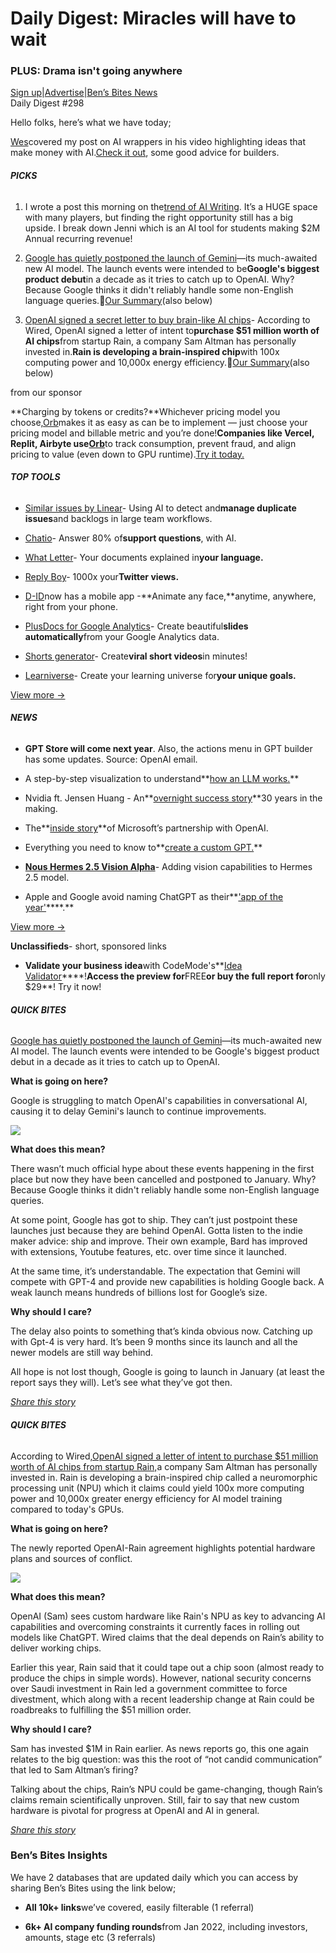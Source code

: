 # Daily Digest: Miracles will have to wait

### PLUS: Drama isn't going anywhere

[Sign up](https://www.bensbites.co/?utm_source=bensbites\&utm_medium=referral\&utm_campaign=daily-digest-miracles-will-have-to-wait)|[Advertise](https://sponsor.bensbites.co/?utm_source=bensbites\&utm_medium=referral\&utm_campaign=daily-digest-miracles-will-have-to-wait)|[Ben’s Bites News](https://news.bensbites.co/?utm_source=bensbites\&utm_medium=referral\&utm_campaign=daily-digest-miracles-will-have-to-wait)\
Daily Digest #298

Hello folks, here’s what we have today;

[Wes](https://twitter.com/WesRothMoney?utm_source=bensbites\&utm_medium=referral\&utm_campaign=daily-digest-miracles-will-have-to-wait)covered my post on AI wrappers in his video highlighting ideas that make money with AI.[Check it out](https://www.youtube.com/watch?v=fAlFgmEaj-I\&utm_source=bensbites\&utm_medium=referral\&utm_campaign=daily-digest-miracles-will-have-to-wait), some good advice for builders.

###### **PICKS**

1. I wrote a post this morning on the[trend of AI Writing](https://bensbites.beehiiv.com/p/ai-writing-trend). It’s a HUGE space with many players, but finding the right opportunity still has a big upside. I break down Jenni which is an AI tool for students making $2M Annual recurring revenue!

2. [Google has quietly postponed the launch of Gemini](https://www.theinformation.com/articles/google-postpones-big-ai-launch-as-openai-zooms-ahead?utm_source=bensbites\&utm_medium=referral\&utm_campaign=daily-digest-miracles-will-have-to-wait)—its much-awaited new AI model. The launch events were intended to be**Google's biggest product debut**in a decade as it tries to catch up to OpenAI. Why? Because Google thinks it didn't reliably handle some non-English language queries.🍿[Our Summary](https://bensbites.beehiiv.com/p/google-gemini-not-coming-year)(also below)

3. [OpenAI signed a secret letter to buy brain-like AI chips](https://www.wired.com/story/openai-buy-ai-chips-startup-sam-altman/?utm_source=bensbites\&utm_medium=referral\&utm_campaign=daily-digest-miracles-will-have-to-wait)- According to Wired, OpenAI signed a letter of intent to**purchase $51 million worth of AI chips**from startup Rain, a company Sam Altman has personally invested in.**Rain is developing a brain-inspired chip**with 100x computing power and 10,000x energy efficiency.🍿[Our Summary](https://bensbites.beehiiv.com/p/openai-signed-secret-letter-buy-brainlike-ai-chips)(also below)

from our sponsor

\*\*Charging by tokens or credits?\*\*Whichever pricing model you choose,[Orb](https://www.withorb.com/ai?utm_medium=bens_bites\&utm_campaign=ai_q4)makes it as easy as can be to implement — just choose your pricing model and billable metric and you’re done!**Companies like Vercel, Replit, Airbyte use**[**Orb**](https://www.withorb.com/ai?utm_medium=bens_bites\&utm_campaign=ai_q4)to track consumption, prevent fraud, and align pricing to value (even down to GPU runtime).[Try it today.](https://www.withorb.com/ai?utm_medium=bens_bites\&utm_campaign=ai_q4)

###### **TOP TOOLS**

- [Similar issues by Linear](https://linear.app/blog/using-ai-to-detect-similar-issues?utm_source=bensbites\&utm_medium=referral\&utm_campaign=daily-digest-miracles-will-have-to-wait)- Using AI to detect and**manage duplicate issues**and backlogs in large team workflows.

- [Chatio](https://www.chatio.ai/?utm_source=bensbites\&utm_medium=referral\&utm_campaign=daily-digest-miracles-will-have-to-wait)- Answer 80% of**support questions**, with AI.

- [What Letter](https://www.whatletter.com/?utm_source=bensbites\&utm_medium=referral\&utm_campaign=daily-digest-miracles-will-have-to-wait)- Your documents explained in**your language.**

- [Reply Boy](https://replyboy.com/?utm_source=bensbites\&utm_medium=referral\&utm_campaign=daily-digest-miracles-will-have-to-wait)- 1000x your**Twitter views.**

- [D-ID](https://www.d-id.com/creative-reality-studio-mobile-app/?utm_source=bensbites\&utm_medium=referral\&utm_campaign=daily-digest-miracles-will-have-to-wait)now has a mobile app -\*\*Animate any face,\*\*anytime, anywhere, right from your phone.

- [PlusDocs for Google Analytics](https://www.plusdocs.com/use-cases/weekly-google-analytics-report?utm_source=bensbites\&utm_medium=referral\&utm_campaign=daily-digest-miracles-will-have-to-wait)- Create beautiful**slides automatically**from your Google Analytics data.

- [Shorts generator](https://www.shortsgenerator.com/?utm_source=bensbites\&utm_medium=referral\&utm_campaign=daily-digest-miracles-will-have-to-wait)- Create**viral short videos**in minutes!

- [Learniverse](https://www.learniverse.pro/?utm_source=bensbites\&utm_medium=referral\&utm_campaign=daily-digest-miracles-will-have-to-wait)- Create your learning universe for**your unique goals.**

[View more →](https://news.bensbites.co/tags/show?utm_source=bensbites\&utm_medium=referral\&utm_campaign=daily-digest-miracles-will-have-to-wait)

###### **NEWS**

- **GPT Store will come next year**. Also, the actions menu in GPT builder has some updates. Source: OpenAI email.

- A step-by-step visualization to understand\*\*[how an LLM works.](https://bbycroft.net/llm?utm_source=bensbites\&utm_medium=referral\&utm_campaign=daily-digest-miracles-will-have-to-wait)\*\*

- Nvidia ft. Jensen Huang - An\*\*[overnight success story](https://open.spotify.com/episode/1SfS6TjMlRuv4gMp9MrA8e?utm_source=bensbites\&utm_medium=referral\&utm_campaign=daily-digest-miracles-will-have-to-wait)\*\*30 years in the making.

- The\*\*[inside story](https://www.newyorker.com/magazine/2023/12/11/the-inside-story-of-microsofts-partnership-with-openai?utm_source=bensbites\&utm_medium=referral\&utm_campaign=daily-digest-miracles-will-have-to-wait)\*\*of Microsoft’s partnership with OpenAI.

- Everything you need to know to\*\*[create a custom GPT.](https://medium.com/@crskilpatrick807/everything-you-need-to-know-to-create-a-custom-gpt-unpacking-openais-new-gpt-feature-08b4a717c9c1?utm_source=bensbites\&utm_medium=referral\&utm_campaign=daily-digest-miracles-will-have-to-wait)\*\*

- **[Nous Hermes 2.5 Vision Alpha](https://twitter.com/Teknium1/status/1731369031918293173?utm_source=bensbites\&utm_medium=referral\&utm_campaign=daily-digest-miracles-will-have-to-wait)**- Adding vision capabilities to Hermes 2.5 model.

- Apple and Google avoid naming ChatGPT as their\*\*['app of the year'](https://techcrunch.com/2023/11/29/apple-and-google-avoid-naming-chatgpt-as-their-app-of-the-year-picking-alltrails-and-imprint-instead/?utm_source=bensbites\&utm_medium=referral\&utm_campaign=daily-digest-miracles-will-have-to-wait)\*\*\*\*.\*\*

[View more →](https://news.bensbites.co/tags/news/trending?utm_source=bensbites\&utm_medium=referral\&utm_campaign=daily-digest-miracles-will-have-to-wait)

**Unclassifieds**- short, sponsored links

- **Validate your business idea**with CodeMode's\*\*[Idea Validator](https://validator.codemode.com.au/?utm_source=newsletter\&utm_medium=email\&utm_campaign=bens_bites)\*\*\*\*!**Access the preview for**FREE**or buy the full report for**only $29\*\*! Try it now!

###### **QUICK BITES**

[Google has quietly postponed the launch of Gemini](https://www.theinformation.com/articles/google-postpones-big-ai-launch-as-openai-zooms-ahead?utm_source=bensbites\&utm_medium=referral\&utm_campaign=daily-digest-miracles-will-have-to-wait)—its much-awaited new AI model. The launch events were intended to be Google's biggest product debut in a decade as it tries to catch up to OpenAI.

**What is going on here?**

Google is struggling to match OpenAI's capabilities in conversational AI, causing it to delay Gemini's launch to continue improvements.

![](https://media.beehiiv.com/cdn-cgi/image/fit=scale-down,format=auto,onerror=redirect,quality=80/uploads/asset/file/d21786b5-30dc-4cb1-8dbe-d6479e18c013/image.png?t=1701693824)

**What does this mean?**

There wasn’t much official hype about these events happening in the first place but now they have been cancelled and postponed to January. Why? Because Google thinks it didn't reliably handle some non-English language queries.

At some point, Google has got to ship. They can’t just postpoint these launches just because they are behind OpenAI. Gotta listen to the indie maker advice: ship and improve. Their own example, Bard has improved with extensions, Youtube features, etc. over time since it launched.

At the same time, it’s understandable. The expectation that Gemini will compete with GPT-4 and provide new capabilities is holding Google back. A weak launch means hundreds of billions lost for Google’s size.

**Why should I care?**

The delay also points to something that’s kinda obvious now. Catching up with Gpt-4 is very hard. It’s been 9 months since its launch and all the newer models are still way behind.

All hope is not lost though, Google is going to launch in January (at least the report says they will). Let’s see what they’ve got then.

[*Share this story*](https://bensbites.beehiiv.com/p/google-gemini-not-coming-year)

###### **QUICK BITES**

According to Wired,[OpenAI signed a letter of intent to purchase $51 million worth of AI chips from startup Rain,](https://www.wired.com/story/openai-buy-ai-chips-startup-sam-altman/?utm_source=bensbites\&utm_medium=referral\&utm_campaign=daily-digest-miracles-will-have-to-wait)a company Sam Altman has personally invested in. Rain is developing a brain-inspired chip called a neuromorphic processing unit (NPU) which it claims could yield 100x more computing power and 10,000x greater energy efficiency for AI model training compared to today's GPUs.

**What is going on here?**

The newly reported OpenAI-Rain agreement highlights potential hardware plans and sources of conflict.

![](https://media.beehiiv.com/cdn-cgi/image/fit=scale-down,format=auto,onerror=redirect,quality=80/uploads/asset/file/ef8236da-9494-4b1b-946b-96a4c89930a0/image.png?t=1701691237)

**What does this mean?**

OpenAI (Sam) sees custom hardware like Rain's NPU as key to advancing AI capabilities and overcoming constraints it currently faces in rolling out models like ChatGPT. Wired claims that the deal depends on Rain’s ability to deliver working chips.

Earlier this year, Rain said that it could tape out a chip soon (almost ready to produce the chips in simple words). However, national security concerns over Saudi investment in Rain led a government committee to force divestment, which along with a recent leadership change at Rain could be roadbreaks to fulfilling the $51 million order.

**Why should I care?**

Sam has invested $1M in Rain earlier. As news reports go, this one again relates to the big question: was this the root of “not candid communication” that led to Sam Altman’s firing?

Talking about the chips, Rain’s NPU could be game-changing, though Rain’s claims remain scientifically unproven. Still, fair to say that new custom hardware is pivotal for progress at OpenAI and AI in general.

[*Share this story*](https://bensbites.beehiiv.com/p/openai-signed-secret-letter-buy-brainlike-ai-chips)

### Ben’s Bites Insights

We have 2 databases that are updated daily which you can access by sharing Ben’s Bites using the link below;

- **All 10k+ links**we’ve covered, easily filterable (1 referral)

- **6k+ AI company funding rounds**from Jan 2022, including investors, amounts, stage etc (3 referrals)
